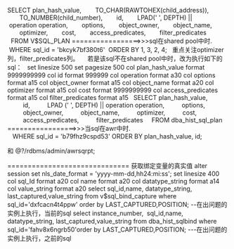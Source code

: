 SELECT plan_hash_value,
       TO_CHAR(RAWTOHEX(child_address)),
       TO_NUMBER(child_number),
       id,
       LPAD(' ', DEPTH) || operation operation,
       options,
       object_owner,
       object_name,
       optimizer,
       cost,
       access_predicates,
       filter_predicates
  FROM V$SQL_PLAN =================>>>sql在shared pool中时.
 WHERE sql_id = 'bkcyk7bf380t6'
 ORDER BY 1, 3, 2, 4;
 
重点关注optimizer列，filter_predicates列。
 
 
若是该sql不在shared pool中时，改为执行如下的sql：
 
set linesize 500
set pagesize 500
col plan_hash_value format 9999999999
col id format 999999
col operation format a30
col options format a15
col object_owner format a15
col object_name format a20
col optimizer format a15
col cost format 9999999999
col access_predicates format a15
col filter_predicates format a15
 
SELECT plan_hash_value,
         id,
         LPAD (' ', DEPTH) || operation operation,
         options,
         object_owner,
         object_name,
         optimizer,
         cost,
         access_predicates,
         filter_predicates
    FROM dba_hist_sql_plan =================>>>当sql在awr中时.
   WHERE sql_id = 'b79fhz9cspd53'
ORDER BY plan_hash_value, id;


和 @?/rdbms/admin/awrsqrpt;

==============================
获取绑定变量的真实值
alter session set nls_date_format = 'yyyy-mm-dd,hh24:mi:ss';
set linesize 400
col sql_Id format a20
col name format a20
col datatype_string format a14
col value_string format a20
select sql_id,name, datatype_string, last_captured,value_string from v$sql_bind_capture where sql_id='dxfcacn4t4ppw' order by LAST_CAPTURED,POSITION;
--在出问题的实例上执行，当前的sql
select instance_number,  sql_id,name, datatype_string, last_captured,value_string from dba_hist_sqlbind where sql_id='fahv8x6ngrb50'order by LAST_CAPTURED,POSITION;
---在出问题的实例上执行，之前的sql




